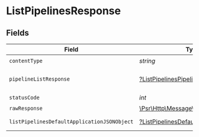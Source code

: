 # ListPipelinesResponse


## Fields

| Field                                                                                                        | Type                                                                                                         | Required                                                                                                     | Description                                                                                                  |
| ------------------------------------------------------------------------------------------------------------ | ------------------------------------------------------------------------------------------------------------ | ------------------------------------------------------------------------------------------------------------ | ------------------------------------------------------------------------------------------------------------ |
| `contentType`                                                                                                | *string*                                                                                                     | :heavy_check_mark:                                                                                           | N/A                                                                                                          |
| `pipelineListResponse`                                                                                       | [?ListPipelinesPipelineListResponse](../../models/operations/ListPipelinesPipelineListResponse.md)           | :heavy_minus_sign:                                                                                           | A sequence of pipelines.                                                                                     |
| `statusCode`                                                                                                 | *int*                                                                                                        | :heavy_check_mark:                                                                                           | N/A                                                                                                          |
| `rawResponse`                                                                                                | [\Psr\Http\Message\ResponseInterface](https://www.php-fig.org/psr/psr-7/#33-psrhttpmessageresponseinterface) | :heavy_minus_sign:                                                                                           | N/A                                                                                                          |
| `listPipelinesDefaultApplicationJSONObject`                                                                  | [?ListPipelinesDefaultApplicationJSON](../../models/operations/ListPipelinesDefaultApplicationJSON.md)       | :heavy_minus_sign:                                                                                           | Error response.                                                                                              |
